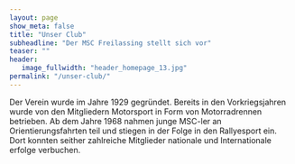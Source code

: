 ```yaml
---
layout: page
show_meta: false
title: "Unser Club"
subheadline: "Der MSC Freilassing stellt sich vor"
teaser: ""
header:
   image_fullwidth: "header_homepage_13.jpg"
permalink: "/unser-club/"
---
```

Der Verein wurde im Jahre 1929 gegründet. Bereits in den Vorkriegsjahren wurde von den Mitgliedern Motorsport in Form von Motorradrennen betrieben. Ab dem Jahre 1968 nahmen junge MSC-ler an Orientierungsfahrten teil und stiegen in der Folge in den Rallyesport ein. Dort konnten seither zahlreiche Mitglieder nationale und Internationale erfolge verbuchen.
